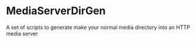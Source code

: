 # MediaServerDirGen
A set of scripts to generate make your normal media directory into an HTTP media server

